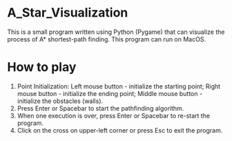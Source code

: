 # A_Star_Visualization
This is a small program written using Python (Pygame) that can visualize the process of A* shortest-path finding.
This program can run on MacOS.
# How to play
1. Point Initialization: Left mouse button - initialize the starting point; Right mouse button - initialize the ending point; Middle mouse button - initialize the obstacles (walls).
2. Press Enter or Spacebar to start the pathfinding algorithm.
3. When one execution is over, press Enter or Spacebar to re-start the program.
4. Click on the cross on upper-left corner or press Esc to exit the program.
